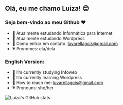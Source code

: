 ## Olá, eu me chamo Luiza! 😊
### Seja bem-vindo ao meu Github ❤

- 🌸 Atualmente estudando Informática para Internet
- 🌷 Atualmente estudando Wordpress
- 💌 Como entrar em contato: luvarellagois@gmail.com
- 💗 Pronomes: ela/dela

### English Version:
- 🌸 I’m currently studying Infoweb
- 🌷 I’m currently learning Wordpress
- 💌 How to reach me: luvarellagois@gmail.com
- 💗 Pronouns: she/her

![Luiza's GitHub stats](https://github-readme-stats.vercel.app/api?username=luvarella&theme=dracula&show_icons=true)
